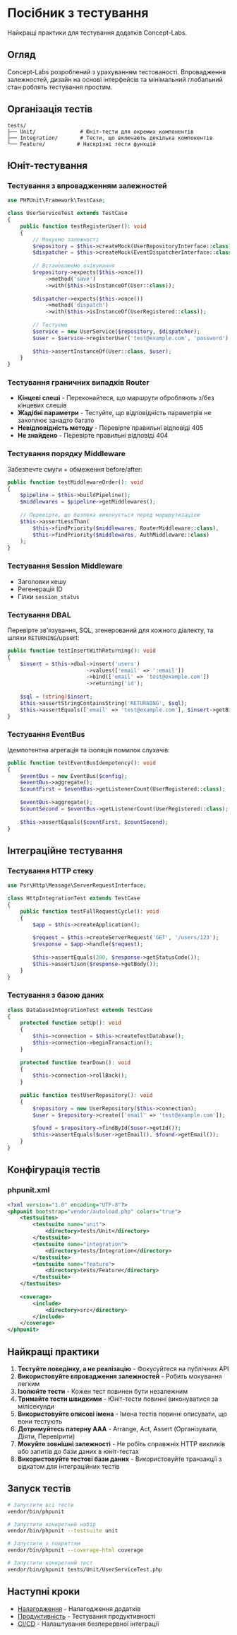 # Посібник з тестування

Найкращі практики для тестування додатків Concept-Labs.

## Огляд

Concept-Labs розроблений з урахуванням тестованості. Впровадження залежностей, дизайн на основі інтерфейсів та мінімальний глобальний стан роблять тестування простим.

## Організація тестів

```
tests/
├── Unit/              # Юніт-тести для окремих компонентів
├── Integration/       # Тести, що включають декілька компонентів
└── Feature/          # Наскрізні тести функцій
```

## Юніт-тестування

### Тестування з впровадженням залежностей

```php
use PHPUnit\Framework\TestCase;

class UserServiceTest extends TestCase
{
    public function testRegisterUser(): void
    {
        // Мокуємо залежності
        $repository = $this->createMock(UserRepositoryInterface::class);
        $dispatcher = $this->createMock(EventDispatcherInterface::class);
        
        // Встановлюємо очікування
        $repository->expects($this->once())
            ->method('save')
            ->with($this->isInstanceOf(User::class));
        
        $dispatcher->expects($this->once())
            ->method('dispatch')
            ->with($this->isInstanceOf(UserRegistered::class));
        
        // Тестуємо
        $service = new UserService($repository, $dispatcher);
        $user = $service->registerUser('test@example.com', 'password');
        
        $this->assertInstanceOf(User::class, $user);
    }
}
```

### Тестування граничних випадків Router

- **Кінцеві слеші** - Переконайтеся, що маршрути обробляють з/без кінцевих слешів
- **Жадібні параметри** - Тестуйте, що відповідність параметрів не захоплює занадто багато
- **Невідповідність методу** - Перевірте правильні відповіді 405
- **Не знайдено** - Перевірте правильні відповіді 404

### Тестування порядку Middleware

Забезпечте смуги + обмеження before/after:

```php
public function testMiddlewareOrder(): void
{
    $pipeline = $this->buildPipeline();
    $middlewares = $pipeline->getMiddlewares();
    
    // Перевірте, що безпека виконується перед маршрутизацією
    $this->assertLessThan(
        $this->findPriority($middlewares, RouterMiddleware::class),
        $this->findPriority($middlewares, AuthMiddleware::class)
    );
}
```

### Тестування Session Middleware

- Заголовки кешу
- Регенерація ID
- Гілки `session_status`

### Тестування DBAL

Перевірте зв'язування, SQL, згенерований для кожного діалекту, та шляхи `RETURNING`/upsert:

```php
public function testInsertWithReturning(): void
{
    $insert = $this->dbal->insert('users')
                         ->values(['email' => ':email'])
                         ->bind(['email' => 'test@example.com'])
                         ->returning('id');
    
    $sql = (string)$insert;
    $this->assertStringContainsString('RETURNING', $sql);
    $this->assertEquals(['email' => 'test@example.com'], $insert->getBindings());
}
```

### Тестування EventBus

Ідемпотентна агрегація та ізоляція помилок слухачів:

```php
public function testEventBusIdempotency(): void
{
    $eventBus = new EventBus($config);
    $eventBus->aggregate();
    $countFirst = $eventBus->getListenerCount(UserRegistered::class);
    
    $eventBus->aggregate();
    $countSecond = $eventBus->getListenerCount(UserRegistered::class);
    
    $this->assertEquals($countFirst, $countSecond);
}
```

## Інтеграційне тестування

### Тестування HTTP стеку

```php
use Psr\Http\Message\ServerRequestInterface;

class HttpIntegrationTest extends TestCase
{
    public function testFullRequestCycle(): void
    {
        $app = $this->createApplication();
        
        $request = $this->createServerRequest('GET', '/users/123');
        $response = $app->handle($request);
        
        $this->assertEquals(200, $response->getStatusCode());
        $this->assertJson($response->getBody());
    }
}
```

### Тестування з базою даних

```php
class DatabaseIntegrationTest extends TestCase
{
    protected function setUp(): void
    {
        $this->connection = $this->createTestDatabase();
        $this->connection->beginTransaction();
    }
    
    protected function tearDown(): void
    {
        $this->connection->rollBack();
    }
    
    public function testUserRepository(): void
    {
        $repository = new UserRepository($this->connection);
        $user = $repository->create(['email' => 'test@example.com']);
        
        $found = $repository->findById($user->getId());
        $this->assertEquals($user->getEmail(), $found->getEmail());
    }
}
```

## Конфігурація тестів

### phpunit.xml

```xml
<?xml version="1.0" encoding="UTF-8"?>
<phpunit bootstrap="vendor/autoload.php" colors="true">
    <testsuites>
        <testsuite name="unit">
            <directory>tests/Unit</directory>
        </testsuite>
        <testsuite name="integration">
            <directory>tests/Integration</directory>
        </testsuite>
        <testsuite name="feature">
            <directory>tests/Feature</directory>
        </testsuite>
    </testsuites>
    
    <coverage>
        <include>
            <directory>src</directory>
        </include>
    </coverage>
</phpunit>
```

## Найкращі практики

1. **Тестуйте поведінку, а не реалізацію** - Фокусуйтеся на публічних API
2. **Використовуйте впровадження залежностей** - Робить мокування легким
3. **Ізолюйте тести** - Кожен тест повинен бути незалежним
4. **Тримайте тести швидкими** - Юніт-тести повинні виконуватися за мілісекунди
5. **Використовуйте описові імена** - Імена тестів повинні описувати, що вони тестують
6. **Дотримуйтесь патерну AAA** - Arrange, Act, Assert (Організувати, Діяти, Перевірити)
7. **Мокуйте зовнішні залежності** - Не робіть справжніх HTTP викликів або запитів до бази даних в юніт-тестах
8. **Використовуйте тестові бази даних** - Використовуйте транзакції з відкатом для інтеграційних тестів

## Запуск тестів

```bash
# Запустити всі тести
vendor/bin/phpunit

# Запустити конкретний набір
vendor/bin/phpunit --testsuite unit

# Запустити з покриттям
vendor/bin/phpunit --coverage-html coverage

# Запустити конкретний тест
vendor/bin/phpunit tests/Unit/UserServiceTest.php
```

## Наступні кроки

- [Налагодження](./debugging.md) - Налагодження додатків
- [Продуктивність](./performance.md) - Тестування продуктивності
- [CI/CD](./ci-cd.md) - Налаштування безперервної інтеграції
